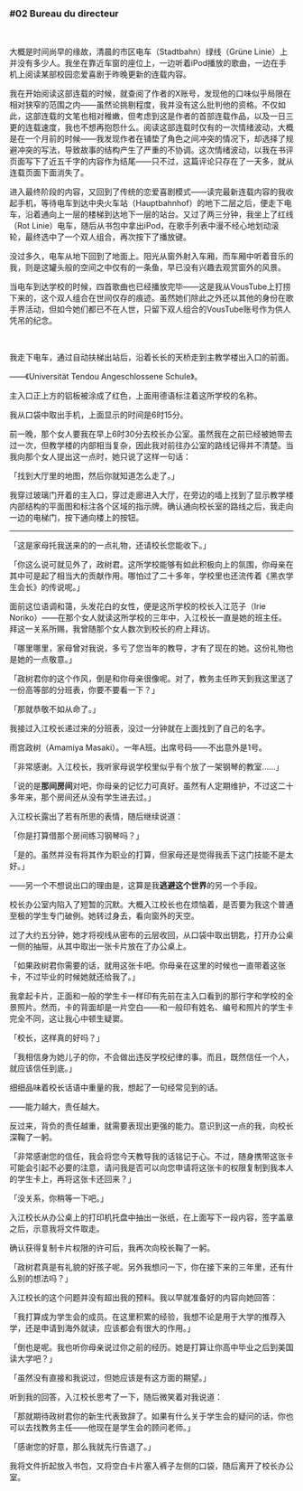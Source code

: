### #02 Bureau du directeur

&emsp;

大概是时间尚早的缘故，清晨的市区电车（Stadtbahn）绿线（Grüne Linie）上并没有多少人。我坐在靠近车窗的座位上，一边听着iPod播放的歌曲，一边在手机上阅读某部校园恋爱喜剧于昨晚更新的连载内容。

我在开始阅读这部连载的时候，就查阅了作者的X账号，发现他的口味似乎局限在相对狭窄的范围之内——虽然论挑剔程度，我并没有这么批判他的资格。不仅如此，这部连载的文笔也相对稚嫩，但考虑到这是作者的首部连载作品，以及一日三更的连载速度，我也不想再抱怨什么。阅读这部连载时仅有的一次情绪波动，大概是在一个月前的时候——我发现作者在铺垫了角色之间冲突的情况下，却选择了规避冲突的写法，导致故事的结构产生了严重的不协调。这次情绪波动，以我在书评页面写下了近五千字的内容作为结尾——只不过，这篇评论只存在了一天多，就从连载页面下面消失了。

进入最终阶段的内容，又回到了传统的恋爱喜剧模式——读完最新连载内容的我收起手机，等待电车到达中央火车站（Hauptbahnhof）的地下二层之后，便走下电车，沿着通向上一层的楼梯到达地下一层的站台。又过了两三分钟，我坐上了红线（Rot Linie）电车，随后从书包中拿出iPod，在歌手列表中漫不经心地划动滚轮，最终选中了一个双人组合，再次按下了播放键。

没过多久，电车从地下回到了地面上。阳光从窗外射入车厢，而车厢中听着音乐的我，则是这罐头般的空间之中仅有的一条鱼，早已没有兴趣去观赏窗外的风景。

当电车到达学校的时候，四首歌曲也已经播放完毕——这是我从VousTube上打捞下来的，这个双人组合在世间仅存的痕迹。虽然她们除此之外还以其他的身份在歌手界活动，但如今她们都已不在人世，只留下双人组合的VousTube账号作为供人凭吊的纪念。

&emsp;

我走下电车，通过自动扶梯出站后，沿着长长的天桥走到主教学楼出入口的前面。

——《Universität Tendou Angeschlossene Schule》。

主入口正上方的铝板被涂成了红色，上面用德语标注着这所学校的名称。

我从口袋中取出手机，上面显示的时间是6时15分。

前一晚，那个女人要我在早上6时30分去校长办公室。虽然我在之前已经被她带去过一次，但教学楼的内部相当复杂，因此我对前往办公室的路线记得并不清楚。当我向那个女人提出这一点时，她只说了这样一句话：

「找到大厅里的地图，然后你就知道怎么走了。」

我穿过玻璃门开着的主入口，穿过走廊进入大厅，在旁边的墙上找到了显示教学楼内部结构的平面图和标注各个区域的指示牌。确认通向校长室的路线之后，我走向一边的电梯门，按下通向楼上的按钮。

---

「这是家母托我送来的的一点礼物，还请校长您能收下。」

「你这么说可就见外了，政树君。这所学校能够有如此积极向上的氛围，你母亲在其中可是起了相当大的贡献作用。哪怕过了二十多年，学校里也还流传着《黑衣学生会长》的传说呢。」

面前这位语调和蔼，头发花白的女性，便是这所学校的校长入江范子（Irie Noriko）——在那个女人就读这所学校的三年中，入江校长一直是她的班主任。拜这一关系所赐，我曾随那个女人数次到校长的府上拜访。

「哪里哪里，家母曾对我说，多亏了您当年的教导，才有了现在的她。这份礼物也是她的一点敬意。」

「政树君你的这个作风，倒是和你母亲很像呢。对了，教务主任昨天到我这里送了一份高等部的分班表，你要不要看一下？」

「那就恭敬不如从命了。」

我接过入江校长递过来的分班表，没过一分钟就在上面找到了自己的名字。

雨宫政树（Amamiya Masaki）。一年A班。出席号码——不出意外是1号。

「非常感谢。入江校长，我听家母说学校里似乎有个放了一架钢琴的教室……」

「说的是**那间房间**对吧，你母亲的记忆力可真好。虽然有人定期维护，不过这二十多年来，那个房间还从没有学生进去过。」

入江校长露出了若有所思的表情，随后继续说道：

「你是打算借那个房间练习钢琴吗？」

「是的。虽然并没有将其作为职业的打算，但家母还是觉得我丢下这门技能不是太好。」

——另一个不想说出口的理由是，这算是我**逃避这个世界**的另一个手段。

校长办公室内陷入了短暂的沉默。大概入江校长也在烦恼着，是否要为我这个普通至极的学生专门破例。她转过身去，看向窗外的天空。

过了大约五分钟，她才将视线从密布的云层收回，从口袋中取出钥匙，打开办公桌一侧的抽屉，从其中取出一张卡片放在了办公桌上。

「如果政树君你需要的话，就用这张卡吧。你母亲在这里的时候也一直带着这张卡，不过毕业的时候她就还给我了。」

我拿起卡片，正面和一般的学生卡一样印有先前在主入口看到的那行字和学校的全景照片。然而，卡的背面却是一片空白——和一般印有姓名、编号和照片的学生卡完全不同，这让我心中顿生疑窦。

「校长，这样真的好吗？」

「我相信身为她儿子的你，不会做出违反学校纪律的事。而且，既然信任一个人，就应该信任到底。」

细细品味着校长话语中重量的我，想起了一句经常见到的话。

——能力越大，责任越大。

反过来，背负的责任越重，就需要表现出更强的能力。意识到这一点的我，向校长深鞠了一躬。

「非常感谢您的信任，我会将您今天教导我的话铭记于心。不过，随身携带这张卡可能会引起不必要的注意，请问我是否可以向您申请将这张卡的权限复制到我本人的学生卡上，再将这张卡还回来？」

「没关系，你稍等一下吧。」

入江校长从办公桌上的打印机托盘中抽出一张纸，在上面写下一段内容，签字盖章之后，示意我将文件取走。

确认获得复制卡片权限的许可后，我再次向校长鞠了一躬。

「政树君真是有礼貌的好孩子呢。另外我想问一下，你在接下来的三年里，还有什么别的想法吗？」

入江校长的这个问题并没有超出我的预料。我以早就准备好的内容向她回答：

「我打算成为学生会的成员。在这里积累的经验，我想不论是用于大学的推荐入学，还是申请到海外就读，应该都会有很大的作用。」

「倒也是呢。我也听你母亲说过你之前的经历。她是打算让你高中毕业之后到美国读大学吧？」

「虽然没有直接和我说过，但她应该是有这方面的期望。」

听到我的回答，入江校长思考了一下，随后微笑着对我说道：

「那就期待政树君你的新生代表致辞了。如果有什么关于学生会的疑问的话，你也可以去找教务主任——他现在是学生会的顾问老师。」

「感谢您的好意，那么我就先行告退了。」

我将文件折起放入书包，又将空白卡片塞入裤子左侧的口袋，随后离开了校长办公室。
